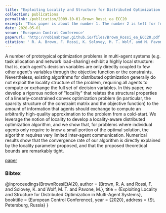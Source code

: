 ```yaml
---
title: "Exploiting Locality and Structure for Distributed Optimization in Multi-Agent Systems"
collection: publications
permalink: /publication/2009-10-01-Brown_Rossi_ea_ECC20
excerpt: 'This paper is about the number 1. The number 2 is left for future work.'
date: 2020-05-01
venue: 'European Control Conference'
paperurl: 'http://robinabrown.github.io/files/Brown_Rossi_ea_ECC20.pdf'
citation: ' R. A. Brown, F. Rossi, K. Solovey, M. T. Wolf, and M. Pavone, “Exploiting Locality and Structure for Distributed Optimization in Multi-Agent Systems,” in European Control Conference, St. Petersburg, Russia, 2020'
---
```

A number of prototypical optimization problems in multi-agent systems (e.g. task allocation and network load-sharing) exhibit a highly local structure: that is, each agent's decision variables are only directly coupled to few other agent's variables through the objective function or the constraints. Nevertheless, existing algorithms for distributed optimization generally do not exploit the locality structure of the problem, requiring all agents to compute or exchange the full set of decision variables. In this paper, we develop a rigorous notion of "locality" that relates the structural properties of a linearly-constrained convex optimization problem (in particular, the sparsity structure of the constraint matrix and the objective function) to the amount of information that agents should exchange to compute an arbitrarily high-quality approximation to the problem from a cold-start. We leverage the notion of locality to develop a locality-aware distributed optimization algorithm, and we show that, for problems where individual agents only require to know a small portion of the optimal solution, the algorithm requires very limited inter-agent communication. Numerical results show that the convergence rate of our algorithm is directly explained by the locality parameter proposed, and that the proposed theoretical bounds are remarkably tight.

[paper](http://robinabrown.github.io/files/Brown_Rossi_ea_ECC20.pdf)

### Bibtex

@inproceedings{BrownRossiEtAl20,
  author    = {Brown, R. A. and Rossi, F. and Solovey, K. and Wolf, M. T. and Pavone, M.},
  title     = {Exploiting Locality and Structure for Distributed Optimization in Multi-Agent Systems},
  booktitle = {European Control Conference},
  year      = {2020},
  address   = {St. Petersburg, Russia}
}